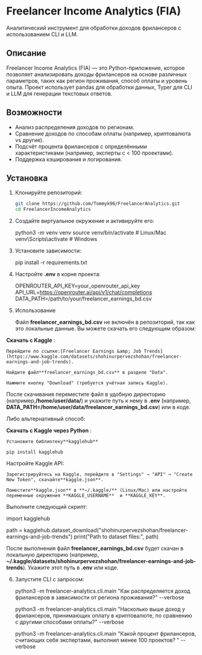 # Freelancer Income Analytics (FIA)

Аналитический инструмент для обработки доходов фрилансеров с использованием CLI и LLM.

## Описание

Freelancer Income Analytics (FIA) — это Python-приложение, которое позволяет анализировать доходы фрилансеров на основе различных параметров, таких как регион проживания, способ оплаты и уровень опыта. Проект использует pandas для обработки данных, Typer для CLI и LLM для генерации текстовых ответов.

## Возможности

- Анализ распределения доходов по регионам.
- Сравнение доходов по способам оплаты (например, криптовалюта vs другие).
- Подсчёт процента фрилансеров с определёнными характеристиками (например, эксперты с < 100 проектами).
- Поддержка кэширования и логирования.

## Установка

1. Клонируйте репозиторий:

   ```bash
   git clone https://github.com/Tommyk96/FreelancerAnalytics.git
   cd FreelancerIncomeAnalytics
   ```
2. Создайте виртуальное окружение и активируйте его:

   python3 -m venv venv
   source venv/bin/activate  # Linux/Mac
   venv\Scripts\activate     # Windows
3. Установите зависимости:

   pip install -r requirements.txt
4. Настройте **.env** в корне проекта:

   OPENROUTER_API_KEY=your_openrouter_api_key
   API_URL=https://openrouter.ai/api/v1/chat/completions
   DATA_PATH=/path/to/your/freelancer_earnings_bd.csv
5. Использование

   Файл **freelancer_earnings_bd.csv** не включён в репозиторий, так как это локальные данные. Вы можете     скачать его следующим образом:

  **Скачать с Kaggle** :

    Перейдите по ссылке:[Freelancer Earnings &amp; Job Trends](https://www.kaggle.com/datasets/shohinurpervezshohan/freelancer-earnings-and-job-trends).

    Найдите файл**freelancer_earnings_bd.csv** в разделе "Data".

    Нажмите кнопку "Download" (требуется учётная запись Kaggle).

После скачивания переместите файл в удобную директорию (например,**/home/user/data/**) и укажите путь к          нему в **.env** (например, **DATA_PATH=/home/user/data/freelancer_earnings_bd.csv**) или в коде.

Либо альтернативный способ:

 **Скачать с Kaggle через Python** :

    Установите библиотеку**kagglehub**

    pip install kagglehub

Настройте Kaggle API:

    Зарегистрируйтесь на Kaggle, перейдите в "Settings" → "API" → "Create New Token", скачайте**kaggle.json**.

    Поместите**kaggle.json** в **~/.kaggle/** (Linux/Mac) или настройте переменные окружения **KAGGLE_USERNAME**  и **KAGGLE_KEY**.

Выполните следующий скрипт:

import kagglehub

path = kagglehub.dataset_download("shohinurpervezshohan/freelancer-earnings-and-job-trends")
print("Path to dataset files:", path)

После выполнения файл **freelancer_earnings_bd.csv** будет скачан в локальную директорию (например, **~/.kaggle/datasets/shohinurpervezshohan/freelancer-earnings-and-job-trends**). Укажите этот путь в **.env** или коде.

6. Запустите CLI с запросом:

   python3 -m freelancer-analytics.cli.main "Как распределяется доход фрилансеров в зависимости от региона      проживания?" --verbose

   python3 -m freelancer-analytics.cli.main "Насколько выше доход у фрилансеров, принимающих оплату в криптовалюте, по сравнению с другими способами оплаты?" --verbose

   python3 -m freelancer-analytics.cli.main "Какой процент фрилансеров, считающих себя экспертами, выполнил менее 100 проектов?
   " --verbose
